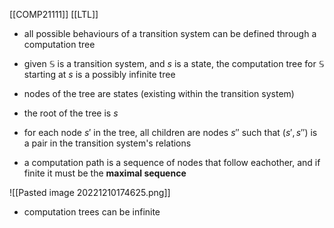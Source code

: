 [[COMP21111]]
[[LTL]]

- all possible behaviours of a transition system can be defined through a computation tree

- given $\mathbb{S}$ is a transition system, and $s$ is a state, the computation tree for $\mathbb{S}$ starting at $s$ is a possibly infinite tree
- nodes of the tree are states (existing within the transition system)
- the root of the tree is $s$
- for each node $s'$ in the tree, all children are nodes $s''$ such that $(s',s'')$ is a pair in the transition system's relations

- a computation path is a sequence of nodes that follow eachother, and if finite it must be the **maximal sequence**

![[Pasted image 20221210174625.png]]

- computation trees can be infinite